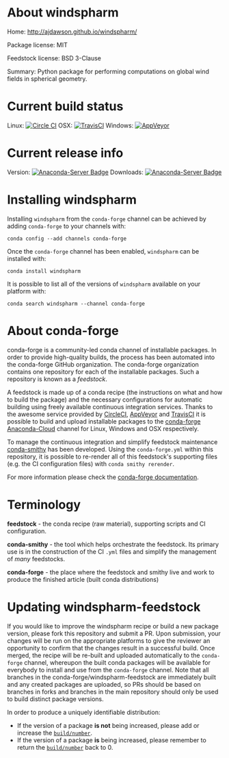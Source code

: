 About windspharm
================

Home: http://ajdawson.github.io/windspharm/

Package license: MIT

Feedstock license: BSD 3-Clause

Summary: Python package for performing computations on global wind fields in spherical geometry.



Current build status
====================

Linux: [![Circle CI](https://circleci.com/gh/conda-forge/windspharm-feedstock.svg?style=shield)](https://circleci.com/gh/conda-forge/windspharm-feedstock)
OSX: [![TravisCI](https://travis-ci.org/conda-forge/windspharm-feedstock.svg?branch=master)](https://travis-ci.org/conda-forge/windspharm-feedstock)
Windows: [![AppVeyor](https://ci.appveyor.com/api/projects/status/github/conda-forge/windspharm-feedstock?svg=True)](https://ci.appveyor.com/project/conda-forge/windspharm-feedstock/branch/master)

Current release info
====================
Version: [![Anaconda-Server Badge](https://anaconda.org/conda-forge/windspharm/badges/version.svg)](https://anaconda.org/conda-forge/windspharm)
Downloads: [![Anaconda-Server Badge](https://anaconda.org/conda-forge/windspharm/badges/downloads.svg)](https://anaconda.org/conda-forge/windspharm)

Installing windspharm
=====================

Installing `windspharm` from the `conda-forge` channel can be achieved by adding `conda-forge` to your channels with:

```
conda config --add channels conda-forge
```

Once the `conda-forge` channel has been enabled, `windspharm` can be installed with:

```
conda install windspharm
```

It is possible to list all of the versions of `windspharm` available on your platform with:

```
conda search windspharm --channel conda-forge
```


About conda-forge
=================

conda-forge is a community-led conda channel of installable packages.
In order to provide high-quality builds, the process has been automated into the
conda-forge GitHub organization. The conda-forge organization contains one repository
for each of the installable packages. Such a repository is known as a *feedstock*.

A feedstock is made up of a conda recipe (the instructions on what and how to build
the package) and the necessary configurations for automatic building using freely
available continuous integration services. Thanks to the awesome service provided by
[CircleCI](https://circleci.com/), [AppVeyor](http://www.appveyor.com/)
and [TravisCI](https://travis-ci.org/) it is possible to build and upload installable
packages to the [conda-forge](https://anaconda.org/conda-forge)
[Anaconda-Cloud](http://docs.anaconda.org/) channel for Linux, Windows and OSX respectively.

To manage the continuous integration and simplify feedstock maintenance
[conda-smithy](http://github.com/conda-forge/conda-smithy) has been developed.
Using the ``conda-forge.yml`` within this repository, it is possible to re-render all of
this feedstock's supporting files (e.g. the CI configuration files) with ``conda smithy rerender``.

For more information please check the [conda-forge documentation](https://conda-forge.org/docs/).

Terminology
===========

**feedstock** - the conda recipe (raw material), supporting scripts and CI configuration.

**conda-smithy** - the tool which helps orchestrate the feedstock.
                   Its primary use is in the construction of the CI ``.yml`` files
                   and simplify the management of *many* feedstocks.

**conda-forge** - the place where the feedstock and smithy live and work to
                  produce the finished article (built conda distributions)


Updating windspharm-feedstock
=============================

If you would like to improve the windspharm recipe or build a new
package version, please fork this repository and submit a PR. Upon submission,
your changes will be run on the appropriate platforms to give the reviewer an
opportunity to confirm that the changes result in a successful build. Once
merged, the recipe will be re-built and uploaded automatically to the
`conda-forge` channel, whereupon the built conda packages will be available for
everybody to install and use from the `conda-forge` channel.
Note that all branches in the conda-forge/windspharm-feedstock are
immediately built and any created packages are uploaded, so PRs should be based
on branches in forks and branches in the main repository should only be used to
build distinct package versions.

In order to produce a uniquely identifiable distribution:
 * If the version of a package **is not** being increased, please add or increase
   the [``build/number``](http://conda.pydata.org/docs/building/meta-yaml.html#build-number-and-string).
 * If the version of a package **is** being increased, please remember to return
   the [``build/number``](http://conda.pydata.org/docs/building/meta-yaml.html#build-number-and-string)
   back to 0.